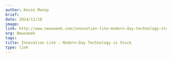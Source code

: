```yaml
---
author: Kevin Maney
brief:
date: 2014/11/10
image:
link: http://www.newsweek.com/innovation-lite-modern-day-technology-stuck-283338
org: Newsweek
tags:
title: Innovation Lite - Modern-Day Technology is Stuck
type: link
---
```

